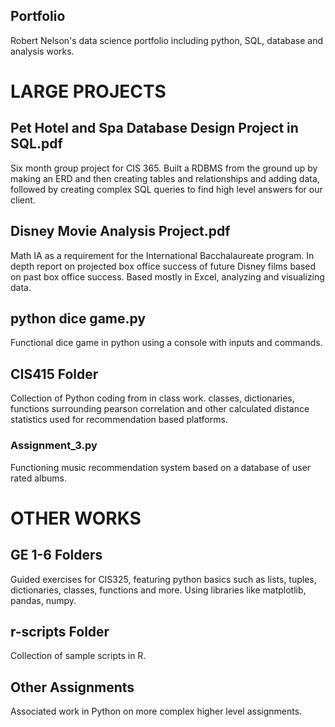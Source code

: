 ## Portfolio
Robert Nelson's data science portfolio including python, SQL, database and analysis works.

# LARGE PROJECTS

## Pet Hotel and Spa Database Design Project in SQL.pdf
Six month group project for CIS 365. Built a RDBMS from the ground up by making an ERD and then creating tables and relationships and adding data, followed by creating complex SQL queries to find high level answers for our client.

## Disney Movie Analysis Project.pdf
Math IA as a requirement for the International Bacchalaureate program. In depth report on projected box office success of future Disney films based on past box office success. Based mostly in Excel, analyzing and visualizing data.

## python dice game.py
Functional dice game in python using a console with inputs and commands.

## CIS415 Folder
Collection of Python coding from in class work. classes, dictionaries, functions surrounding pearson correlation and other calculated distance statistics used for recommendation based platforms.
  ### Assignment_3.py
  Functioning music recommendation system based on a database of user rated albums.


# OTHER WORKS

## GE 1-6 Folders
Guided exercises for CIS325, featuring python basics such as lists, tuples, dictionaries, classes, functions and more. Using libraries like matplotlib, pandas, numpy.

## r-scripts Folder
Collection of sample scripts in R.

## Other Assignments
Associated work in Python on more complex higher level assignments.
